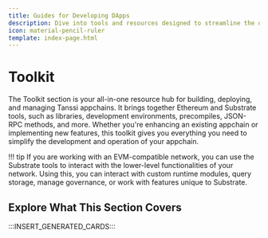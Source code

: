 ```yaml
---
title: Guides for Developing DApps
description: Dive into tools and resources designed to streamline the development process when building dApps on Tanssi and Tanssi appchains.
icon: material-pencil-ruler
template: index-page.html
---
```


# Toolkit

The Toolkit section is your all-in-one resource hub for building, deploying, and managing Tanssi appchains. It brings together Ethereum and Substrate tools, such as libraries, development environments, precompiles, JSON-RPC methods, and more. Whether you're enhancing an existing appchain or implementing new features, this toolkit gives you everything you need to simplify the development and operation of your appchain.

!!! tip
    If you are working with an EVM-compatible network, you can use the Substrate tools to interact with the lower-level functionalities of your network. Using this, you can interact with custom runtime modules, query storage, manage governance, or work with features unique to Substrate.

## Explore What This Section Covers

:::INSERT_GENERATED_CARDS:::
